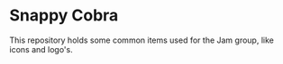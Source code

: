 # Snappy Cobra
This repository holds some common items used for the Jam group, like icons and logo's.
